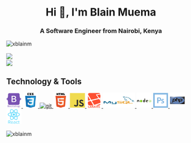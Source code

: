 <h1 align="center">Hi 👋, I'm Blain Muema</h1>
<h3 align="center">A Software Engineer from Nairobi, Kenya</h3>

<p align="left"> 
      <img src="https://komarev.com/ghpvc/?username=xblainm&label=Profile%20views&color=0e75b6&style=flat" alt="xblainm" />
</p>
    
<div class="row">
  <div class="column" >
    <a href="https://github-readme-stats.vercel.app">
      <img align="center" src="https://github-readme-stats.vercel.app/api?username=xblainm&show_icons=true&theme=algolia" />
    </a>
  </div> 
      <span></span>
  <div class="column" >
      <a href="https://github.com/anuraghazra/convoychat"> <img align="center" src="https://github-readme-stats.vercel.app/api/top-langs/?username=xblainm&layout=compact&langs_count=10&theme=algolia&show_icons=truel)](https://github.com/anuraghazra/github-readme-stats" /> </a>
   </div>
</div>

<!--github stats-->

## Technology & Tools
<p align="left"> 
  <a href="https://getbootstrap.com" target="_blank" rel="noreferrer"> <img src="https://raw.githubusercontent.com/devicons/devicon/master/icons/bootstrap/bootstrap-plain-wordmark.svg" alt="bootstrap" width="8%" height="40"/> </a> 
  <a href="https://www.w3schools.com/css/" target="_blank" rel="noreferrer"> <img src="https://raw.githubusercontent.com/devicons/devicon/master/icons/css3/css3-original-wordmark.svg" alt="css3" width="8%" height="40"/> </a> 
  <a href="https://git-scm.com/" target="_blank" rel="noreferrer"> <img src="https://www.vectorlogo.zone/logos/git-scm/git-scm-icon.svg" alt="git" width="8%" height="40"/> </a> 
  <a href="https://www.w3.org/html/" target="_blank" rel="noreferrer"> <img src="https://raw.githubusercontent.com/devicons/devicon/master/icons/html5/html5-original-wordmark.svg" alt="html5" width="8%" height="40"/> </a> 
  <a href="https://developer.mozilla.org/en-US/docs/Web/JavaScript" target="_blank" rel="noreferrer"> <img src="https://raw.githubusercontent.com/devicons/devicon/master/icons/javascript/javascript-original.svg" alt="javascript" width="8%" height="40"/> </a> 
  <a href="https://laravel.com/" target="_blank" rel="noreferrer"> <img src="https://raw.githubusercontent.com/devicons/devicon/master/icons/laravel/laravel-plain-wordmark.svg" alt="laravel" width="8%" height="40"/> </a> 
  <a href="https://www.mysql.com/" target="_blank" rel="noreferrer"> <img src="https://raw.githubusercontent.com/devicons/devicon/master/icons/mysql/mysql-original-wordmark.svg" alt="mysql" width="85" height="40"/> </a>  
  <a href="https://nodejs.org" target="_blank" rel="noreferrer"> <img src="https://raw.githubusercontent.com/devicons/devicon/master/icons/nodejs/nodejs-original-wordmark.svg" alt="nodejs" width="8%" height="40"/> </a> 
  <a href="https://www.photoshop.com/en" target="_blank" rel="noreferrer"> <img src="https://raw.githubusercontent.com/devicons/devicon/master/icons/photoshop/photoshop-line.svg" alt="photoshop" width="8%" height="40"/> </a> 
  <a href="https://www.php.net" target="_blank" rel="noreferrer"> <img src="https://raw.githubusercontent.com/devicons/devicon/master/icons/php/php-original.svg" alt="php" width="8%" height="40"/> </a> 
  <a href="https://reactjs.org/" target="_blank" rel="noreferrer"> <img src="https://raw.githubusercontent.com/devicons/devicon/master/icons/react/react-original-wordmark.svg" alt="react" width="8%" height="40"/> </a> 
    
<p><img align="center" src="https://github-readme-streak-stats.herokuapp.com/?user=xblainm&" alt="xblainm" /></p>
